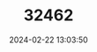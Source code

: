 ---
title: "32462"
category: "Zenia insignis"
draft: false
date: 2024-02-22 13:03:50
languages:
  Vietnamese: ["Muồng Dỏ"]
  Chinese: ["Muong Trang", "Ren Dou"]
---
